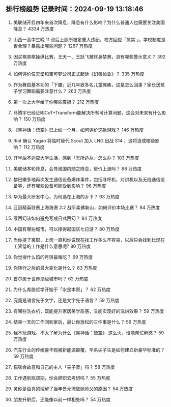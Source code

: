 
## 排行榜趋势 记录时间：2024-09-19 13:18:46
  
  1. 美联储开启四年来首次降息，降息有什么影响？为什么普通人也需要关注美国降息？ 4334 万热度
    
  2. 山西一高中生晚 11 点后上厕所被定重大违纪，校方回应「属实 」，学校制度是否合理？暴露出哪些问题？ 1267 万热度
    
  3. 因买棋卖棋操纵比赛，王天一、王跃飞被终身禁赛，具有哪些警示意义？ 392 万热度
    
  4. 如何评价任天堂和宝可梦公司正式起诉《幻兽帕鲁》？ 335 万热度
    
  5. 作为舞蹈基本功的「下腰」近几年致多名儿童瘫痪，这是怎么回事？家长送孩子学习舞蹈需要注意什么？ 263 万热度
    
  6. 第一次上大学给了你哪些震撼？ 212 万热度
    
  7. 马腾宇已经证明CoT+Transform能解决所有可计算问题，这会对未来有什么影响？ 150 万热度
    
  8. 《黑神话：悟空》已上线一个月，如何评价这款游戏？ 146 万热度
    
  9. Riot 确认 Yagao 将临时替代 Scout 加入 LNG 出战 S14 ，这将造成哪些影响？ 112 万热度
    
  10. 开学后不适应大学生活，感到「无所适从」怎么办？ 103 万热度
    
  11. 美联储本轮降息，会导致国内随之降息，房价上涨吗？ 98 万热度
    
  12. 黎巴嫩多地再次发生通信设备爆炸事件，包括寻呼机、对讲机以及无线通信设备等，还有哪些设备可能受到影响？ 96 万热度
    
  13. 华为最大研发中心，为何选在上海的乡下？ 93 万热度
    
  14. 亚冠精英联赛上海海港 2:2 战平柔佛新山，如何评价本场比赛？ 84 万热度
    
  15. 写西幻该如何避免写成日式西幻？ 84 万热度
    
  16. 中国有哪些城市，可以撑得起国庆七日游？ 80 万热度
    
  17. 当你提了离职，上司一直和你说现在找工作多么不容易，以后只会找到比现在工资低的工作是什么意思呢? 80 万热度
    
  18. 你觉得什么馅的月饼最难吃？ 69 万热度
    
  19. 你转行之后的最大变化是什么？ 63 万热度
    
  20. 首尔属于世界顶级城市吗？ 62 万热度
    
  21. 为什么希腊哲学开始于「水是本原」？ 62 万热度
    
  22. 究竟是语言先于文字，还是文字先于语言？ 59 万热度
    
  23. 有哪些洗衣机，既能提升家居美学质感，又能实现好的洗烘效果？ 59 万热度
    
  24. 结束一天的工作回到家后，最让你放松的三件事是什么？ 59 万热度
    
  25. 我不玩游戏，不太了解为什么《黑神话：悟空》 这么火，谁能帮忙解惑？ 59 万热度
    
  26. 汽车行业的传统豪华观被新能源颠覆，华系尖子生是如何建立新豪华标准的？ 59 万热度
    
  27. 猫咪会故意和自己的主人「夹子音」吗？ 58 万热度
    
  28. 工作遇到瓶颈期，你会辞职去考研吗？ 55 万热度
    
  29. 灵砂是否真的理解了当年景元流放她师父的原因？ 54 万热度
    
  30. 朋友升职后，还能像以前一样相处吗？ 54 万热度
    